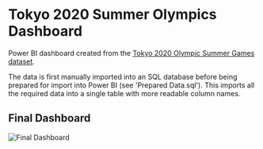 # Tokyo 2020 Summer Olympics Dashboard

Power BI dashboard created from the [Tokyo 2020 Olympic Summer Games dataset](https://www.kaggle.com/datasets/piterfm/tokyo-2020-olympics).

The data is first manually imported into an SQL database before being prepared for import into Power BI (see 'Prepared Data.sql'). This imports all the required data into a single table with more readable column names.

## Final Dashboard
![Final Dashboard](https://i.ibb.co/cxWnwg8/Finished-Dashboard.png)
